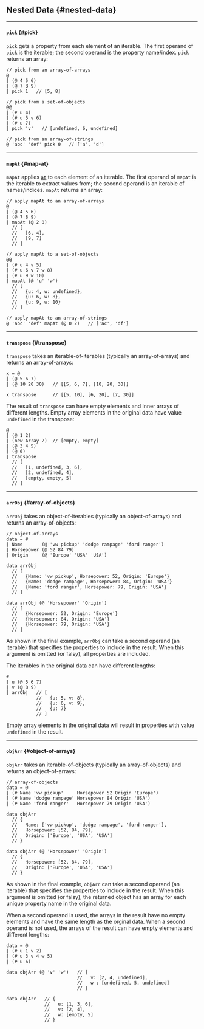 ## Nested Data {#nested-data}

---

#### `pick` {#pick}

`pick` gets a property from each element of an iterable. The first operand of `pick` is the iterable; the second operand is the property name/index. `pick` returns an array:

```
// pick from an array-of-arrays
@ 
| (@ 4 5 6)
| (@ 7 8 9)
| pick 1   // [5, 8]

// pick from a set-of-objects
@@
| (# u 4)
| (# u 5 v 6)
| (# u 7)
| pick 'v'   // [undefined, 6, undefined]

// pick from an array-of-strings
@ 'abc' 'def' pick 0   // ['a', 'd']
```

---

#### `mapAt` {#map-at}

`mapAt` applies [`at`](#at) to each element of an iterable. The first operand of `mapAt` is the iterable to extract values from; the second operand is an iterable of names/indices. `mapAt` returns an array:

```
// apply mapAt to an array-of-arrays
@
| (@ 4 5 6)
| (@ 7 8 9)
| mapAt (@ 2 0)
  // [
  //   [6, 4],
  //   [9, 7]
  // ]

// apply mapAt to a set-of-objects
@@
| (# u 4 v 5)
| (# u 6 v 7 w 8)
| (# u 9 w 10)
| mapAt (@ 'u' 'w')
  // [
  //   {u: 4, w: undefined},
  //   {u: 6, w: 8},
  //   {u: 9, w: 10}
  // ]

// apply mapAt to an array-of-strings
@ 'abc' 'def' mapAt (@ 0 2)   // ['ac', 'df']
```

---

#### `transpose` {#transpose}

`transpose` takes an iterable-of-iterables (typically an array-of-arrays) and returns an array-of-arrays:

```
x = @ 
| (@ 5 6 7)
| (@ 10 20 30)   // [[5, 6, 7], [10, 20, 30]] 

x transpose      // [[5, 10], [6, 20], [7, 30]] 
```

The result of `transpose` can have empty elements and inner arrays of different lengths. Empty array elements in the original data have value `undefined` in the transpose:

```
@ 
| (@ 1 2)
| (new Array 2)  // [empty, empty]
| (@ 3 4 5)
| (@ 6)
| transpose
  // [
  //   [1, undefined, 3, 6],
  //   [2, undefined, 4],
  //   [empty, empty, 5]
  // ] 
```

---

#### `arrObj` {#array-of-objects}

`arrObj` takes an object-of-iterables (typically an object-of-arrays) and returns an array-of-objects:

```
// object-of-arrays
data = #
| Name       (@ 'vw pickup' 'dodge rampage' 'ford ranger')
| Horsepower (@ 52 84 79)
| Origin     (@ 'Europe' 'USA' 'USA')

data arrObj
  // [
  //   {Name: 'vw pickup', Horsepower: 52, Origin: 'Europe'}
  //   {Name: 'dodge rampage', Horsepower: 84, Origin: 'USA'}
  //   {Name: 'ford ranger', Horsepower: 79, Origin: 'USA'}
  // ]
  
data arrObj (@ 'Horsepower' 'Origin')
  // [
  //   {Horsepower: 52, Origin: 'Europe'}
  //   {Horsepower: 84, Origin: 'USA'}
  //   {Horsepower: 79, Origin: 'USA'}
  // ]
```

As shown in the final example, `arrObj` can take a second operand (an iterable) that specifies the properties to include in the result. When this argument is omitted (or falsy), all properties are included.

The iterables in the original data can have different lengths:

```
#
| u (@ 5 6 7)
| v (@ 8 9)
| arrObj   // [
           //   {u: 5, v: 8},
           //   {u: 6, v: 9},
           //   {u: 7}
           // ]
```

Empty array elements in the original data will result in properties with value `undefined` in the result.

---

#### `objArr` {#object-of-arrays}

`objArr` takes an iterable-of-objects (typically an array-of-objects) and returns an object-of-arrays:

```
// array-of-objects
data = @
| (# Name 'vw pickup'     Horsepower 52 Origin 'Europe')
| (# Name 'dodge rampage' Horsepower 84 Origin 'USA')
| (# Name 'ford ranger'   Horsepower 79 Origin 'USA')

data objArr
  // {
  //   Name: ['vw pickup', 'dodge rampage', 'ford ranger'],
  //   Horsepower: [52, 84, 79],
  //   Origin: ['Europe', 'USA', 'USA']
  // }

data objArr (@ 'Horsepower' 'Origin')
  // {
  //   Horsepower: [52, 84, 79],
  //   Origin: ['Europe', 'USA', 'USA']
  // }
```

As shown in the final example, `objArr` can take a second operand (an iterable) that specifies the properties to include in the result. When this argument is omitted (or falsy), the returned object has an array for each unique property name in the original data.

When a second operand is used, the arrays in the result have no empty elements and have the same length as the orginal data. When a second operand is not used, the arrays of the result can have empty elements and different lengths:

```
data = @
| (# u 1 v 2)
| (# u 3 v 4 w 5)
| (# u 6)

data objArr (@ 'v' 'w')   // {
                          //   v: [2, 4, undefined],
                          //   w : [undefined, 5, undefined]
                          // }

data objArr   // {
              //   u: [1, 3, 6],
              //   v: [2, 4],
              //   w: [empty, 5]
              // }
```